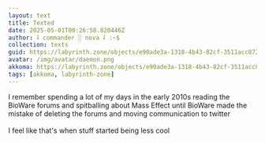 ```yaml
---
layout: text
title: Texted
date: 2025-05-01T00:26:58.820446Z
author: ⸸ commander ░ nova ⸸ :~$
collection: texts
guid: https://labyrinth.zone/objects/e90ade3a-1318-4b43-82cf-3511acc872f6
avatar: /img/avatar/daemon.png
akkoma: https://labyrinth.zone/objects/e90ade3a-1318-4b43-82cf-3511acc872f6
tags: [akkoma, labyrinth-zone]
---
```


<p>I remember spending a lot of my days in the early 2010s reading the BioWare forums and spitballing about Mass Effect until BioWare made the mistake of deleting the forums and moving communication to twitter<br><br>I feel like that's when stuff started being less cool</p>